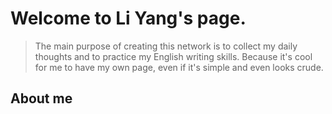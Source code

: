 # Welcome to Li Yang's page.

>The main purpose of creating this network is to collect my daily thoughts and to practice my English writing skills. Because it's cool for me to have my own page, even if it's simple and even looks crude.

## About me
